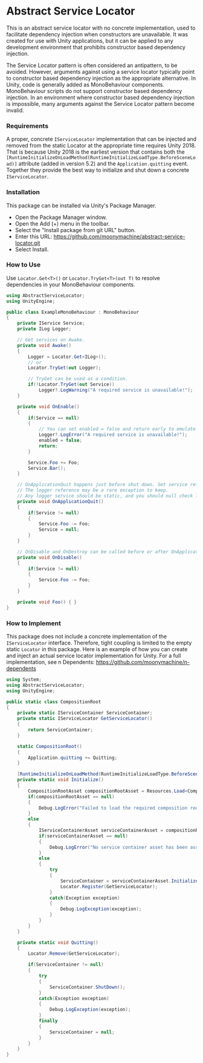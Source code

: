 # Abstract Service Locator

This is an abstract service locator with no concrete implementation, used to facilitate dependency injection when constructors are unavailable. It was created for use with Unity applications, but it can be applied to any development environment that prohibits constructor based dependency injection.

The Service Locator pattern is often considered an antipattern, to be avoided. However, arguments against using a service locator typically point to constructor based dependency injection as the appropriate alternative. In Unity, code is generally added as MonoBehaviour components. MonoBehaviour scripts do not support constructor based dependency injection. In an environment where constructor based dependency injection is impossible, many arguments against the Service Locator pattern become invalid.

### Requirements

A proper, concrete `IServiceLocator` implementation that can be injected and removed from the static Locator at the appropriate time requires Unity 2018. That is because Unity 2018 is the earliest version that contains both the `[RuntimeInitializeOnLoadMethod(RuntimeInitializeLoadType.BeforeSceneLoad)]` attribute (added in version 5.2) and the `Application.quitting` event. Together they provide the best way to initialize and shut down a concrete `IServiceLocator`.

### Installation

This package can be installed via Unity's Package Manager.

- Open the Package Manager window.
- Open the Add (+) menu in the toolbar.
- Select the "Install package from git URL" button.
- Enter this URL: https://github.com/moonymachine/abstract-service-locator.git
- Select Install.

### How to Use

Use `Locator.Get<T>()` or `Locator.TryGet<T>(out T)` to resolve dependencies in your MonoBehaviour components.

```csharp
using AbstractServiceLocator;
using UnityEngine;

public class ExampleMonoBehaviour : MonoBehaviour
{
	private IService Service;
	private ILog Logger;

	// Get services on Awake.
	private void Awake()
	{
		Logger = Locator.Get<ILog>();
		// or
		Locator.TryGet(out Logger);

		// TryGet can be used as a condition.
		if(!Locator.TryGet(out Service))
			Logger?.LogWarning("A required service is unavailable!");
	}

	private void OnEnable()
	{
		if(Service == null)
		{
			// You can set enabled = false and return early to emulate a constructor exception.
			Logger?.LogError("A required service is unavailable!");
			enabled = false;
			return;
		}

		Service.Foo += Foo;
		Service.Bar();
	}

	// OnApplicationQuit happens just before shut down. Set service references to null.
	// The logger reference may be a rare exception to keep.
	// Any logger service should be static, and you should null check logger calls.
	private void OnApplicationQuit()
	{
		if(Service != null)
		{
			Service.Foo -= Foo;
			Service = null;
		}
	}

	// OnDisable and OnDestroy can be called before or after OnApplicationQuit, so check for null.
	private void OnDisable()
	{
		if(Service != null)
		{
			Service.Foo -= Foo;
		}
	}

	private void Foo() { }
}
```

### How to Implement

This package does not include a concrete implementation of the `IServiceLocator` interface. Therefore, tight coupling is limited to the empty static `Locator` in this package. Here is an example of how you can create and inject an actual service locator implementation for Unity. For a full implementation, see n Dependents: https://github.com/moonymachine/n-dependents

```csharp
using System;
using AbstractServiceLocator;
using UnityEngine;

public static class CompositionRoot
{
	private static IServiceContainer ServiceContainer;
	private static IServiceLocator GetServiceLocator()
	{
		return ServiceContainer;
	}

	static CompositionRoot()
	{
		Application.quitting += Quitting;
	}

	[RuntimeInitializeOnLoadMethod(RuntimeInitializeLoadType.BeforeSceneLoad)]
	private static void Initialize()
	{
		CompositionRootAsset compositionRootAsset = Resources.Load<CompositionRootAsset>(CompositionRootAsset.FileName);
		if(compositionRootAsset == null)
		{
			Debug.LogError("Failed to load the required composition root resource. Please create the required asset in a Resources directory.");
		}
		else
		{
			IServiceContainerAsset serviceContainerAsset = compositionRootAsset.ServiceContainer as IServiceContainerAsset;
			if(serviceContainerAsset == null)
			{
				Debug.LogError("No service container asset has been assigned to the composition root.");
			}
			else
			{
				try
				{
					ServiceContainer = serviceContainerAsset.InitializeServiceContainer();
					Locator.Register(GetServiceLocator);
				}
				catch(Exception exception)
				{
					Debug.LogException(exception);
				}
			}
		}
	}

	private static void Quitting()
	{
		Locator.Remove(GetServiceLocator);

		if(ServiceContainer != null)
		{
			try
			{
				ServiceContainer.ShutDown();
			}
			catch(Exception exception)
			{
				Debug.LogException(exception);
			}
			finally
			{
				ServiceContainer = null;
			}
		}
	}
}
```

